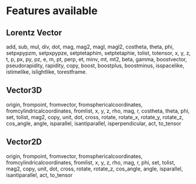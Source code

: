 # Features available

## Lorentz Vector
add, sub, mul, div, dot, mag, mag2, magl, magl2, costheta, theta, phi, setpxpypzm, setpxpypze, setptetaphim, setptetaphie, tolist, totensor, x, y, z, t, p, px, py, pz, e, m, pt, perp, et, minv, mt, mt2, beta, gamma, boostvector, pseudorapidity, rapidity, copy, boost, boostplus, boostminus, isspacelike, istimelike, islightlike, torestframe. 

## Vector3D
origin, frompoint, fromvector, fromsphericalcoordinates, fromcylindricalcoordinates, fromlist, x, y, z, rho, mag, r, costheta, theta, phi, set, tolist, mag2, copy, unit, dot, cross, rotate, rotate_x, rotate_y, rotate_z, cos_angle, angle, isparallel, isantiparallel, isperpendicular, act, to_tensor

## Vector2D
origin, frompoint, fromvector, fromsphericalcoordinates, fromcylindricalcoordinates, fromlist, x, y, z, rho, mag, r, phi, set, tolist, mag2, copy, unit, dot, cross, rotate, rotate_z, cos_angle, angle, isparallel, isantiparallel, act, to_tensor 

